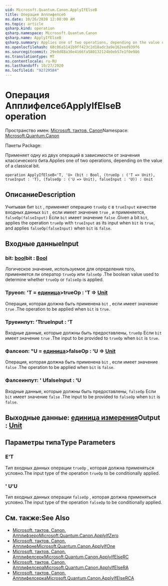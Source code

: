 ```yaml
---
uid: Microsoft.Quantum.Canon.ApplyIfElseB
title: Операция Апплифелсеб
ms.date: 10/26/2020 12:00:00 AM
ms.topic: article
qsharp.kind: operation
qsharp.namespace: Microsoft.Quantum.Canon
qsharp.name: ApplyIfElseB
qsharp.summary: Applies one of two operations, depending on the value of a classical bit.
ms.openlocfilehash: 68c06a5141b9ff423c2d18adc3a9e162eed939f6
ms.sourcegitcommit: 29e0d88a30e4166fa580132124b0eb57e1f0e986
ms.translationtype: MT
ms.contentlocale: ru-RU
ms.lasthandoff: 10/27/2020
ms.locfileid: "92729584"
---
```

# <a name="applyifelseb-operation"></a><span data-ttu-id="731ba-102">Операция Апплифелсеб</span><span class="sxs-lookup"><span data-stu-id="731ba-102">ApplyIfElseB operation</span></span>

<span data-ttu-id="731ba-103">Пространство имен: [Microsoft. тактов. Canon](xref:Microsoft.Quantum.Canon)</span><span class="sxs-lookup"><span data-stu-id="731ba-103">Namespace: [Microsoft.Quantum.Canon](xref:Microsoft.Quantum.Canon)</span></span>

<span data-ttu-id="731ba-104">Пакеты [](https://nuget.org/packages/)</span><span class="sxs-lookup"><span data-stu-id="731ba-104">Package: [](https://nuget.org/packages/)</span></span>


<span data-ttu-id="731ba-105">Применяет одну из двух операций в зависимости от значения классического бита.</span><span class="sxs-lookup"><span data-stu-id="731ba-105">Applies one of two operations, depending on the value of a classical bit.</span></span>

```qsharp
operation ApplyIfElseB<'T, 'U> (bit : Bool, (trueOp : ('T => Unit), trueInput : 'T), (falseOp : ('U => Unit), falseInput : 'U)) : Unit
```


## <a name="description"></a><span data-ttu-id="731ba-106">Описание</span><span class="sxs-lookup"><span data-stu-id="731ba-106">Description</span></span>

<span data-ttu-id="731ba-107">Учитывая бит `bit` , применяет операцию `trueOp` с в `trueInput` качестве входных данных `bit` , если имеет значение `true` , и применяется, `falseOp(falseInput)` Если `bit` имеет значение `false` .</span><span class="sxs-lookup"><span data-stu-id="731ba-107">Given a bit `bit`, applies the operation `trueOp` with `trueInput` as its input when `bit` is `true`, and applies `falseOp(falseInput)` when `bit` is `false`.</span></span>

## <a name="input"></a><span data-ttu-id="731ba-108">Входные данные</span><span class="sxs-lookup"><span data-stu-id="731ba-108">Input</span></span>

### <a name="bit--bool"></a><span data-ttu-id="731ba-109">bit: [bool](xref:microsoft.quantum.lang-ref.bool)</span><span class="sxs-lookup"><span data-stu-id="731ba-109">bit : [Bool](xref:microsoft.quantum.lang-ref.bool)</span></span>

<span data-ttu-id="731ba-110">Логическое значение, используемое для определения того, применяется ли оператор `trueOp` или `falseOp` .</span><span class="sxs-lookup"><span data-stu-id="731ba-110">The boolean value used to determine whether `trueOp` or `falseOp` is applied.</span></span>


### <a name="trueop--t--unit"></a><span data-ttu-id="731ba-111">Труеоп: 'T = [единица](xref:microsoft.quantum.lang-ref.unit)></span><span class="sxs-lookup"><span data-stu-id="731ba-111">trueOp : 'T => [Unit](xref:microsoft.quantum.lang-ref.unit)</span></span> 

<span data-ttu-id="731ba-112">Операция, которая должна быть применена `bit` , если имеет значение `true` .</span><span class="sxs-lookup"><span data-stu-id="731ba-112">The operation to be applied when `bit` is `true`.</span></span>


### <a name="trueinput--t"></a><span data-ttu-id="731ba-113">Труеинпут: 'T</span><span class="sxs-lookup"><span data-stu-id="731ba-113">trueInput : 'T</span></span>

<span data-ttu-id="731ba-114">Входные данные, которые должны быть предоставлены, `trueOp` Если `bit` имеет значение `true` .</span><span class="sxs-lookup"><span data-stu-id="731ba-114">The input to be provided to `trueOp` when `bit` is `true`.</span></span>


### <a name="falseop--u--unit"></a><span data-ttu-id="731ba-115">Фалсеоп: "U = [единица](xref:microsoft.quantum.lang-ref.unit)></span><span class="sxs-lookup"><span data-stu-id="731ba-115">falseOp : 'U => [Unit](xref:microsoft.quantum.lang-ref.unit)</span></span> 

<span data-ttu-id="731ba-116">Операция, которая должна быть применена `bit` , если имеет значение `false` .</span><span class="sxs-lookup"><span data-stu-id="731ba-116">The operation to be applied when `bit` is `false`.</span></span>


### <a name="falseinput--u"></a><span data-ttu-id="731ba-117">Фалсеинпут: ' U</span><span class="sxs-lookup"><span data-stu-id="731ba-117">falseInput : 'U</span></span>

<span data-ttu-id="731ba-118">Входные данные, которые должны быть предоставлены, `falseOp` Если `bit` имеет значение `false` .</span><span class="sxs-lookup"><span data-stu-id="731ba-118">The input to be provided to `falseOp` when `bit` is `false`.</span></span>



## <a name="output--unit"></a><span data-ttu-id="731ba-119">Выходные данные: [единица измерения](xref:microsoft.quantum.lang-ref.unit)</span><span class="sxs-lookup"><span data-stu-id="731ba-119">Output : [Unit](xref:microsoft.quantum.lang-ref.unit)</span></span>



## <a name="type-parameters"></a><span data-ttu-id="731ba-120">Параметры типа</span><span class="sxs-lookup"><span data-stu-id="731ba-120">Type Parameters</span></span>

### <a name="t"></a><span data-ttu-id="731ba-121">Е</span><span class="sxs-lookup"><span data-stu-id="731ba-121">'T</span></span>

<span data-ttu-id="731ba-122">Тип входных данных операции `trueOp` , которая должна применяться условно.</span><span class="sxs-lookup"><span data-stu-id="731ba-122">The input type of the operation `trueOp` to be conditionally applied.</span></span>
### <a name="u"></a><span data-ttu-id="731ba-123">' U</span><span class="sxs-lookup"><span data-stu-id="731ba-123">'U</span></span>

<span data-ttu-id="731ba-124">Тип входных данных операции `falseOp` , которая должна применяться условно.</span><span class="sxs-lookup"><span data-stu-id="731ba-124">The input type of the operation `falseOp` to be conditionally applied.</span></span>

## <a name="see-also"></a><span data-ttu-id="731ba-125">См. также:</span><span class="sxs-lookup"><span data-stu-id="731ba-125">See Also</span></span>

- [<span data-ttu-id="731ba-126">Microsoft. тактов. Canon. Апплифзеро</span><span class="sxs-lookup"><span data-stu-id="731ba-126">Microsoft.Quantum.Canon.ApplyIfZero</span></span>](xref:Microsoft.Quantum.Canon.ApplyIfZero)
- [<span data-ttu-id="731ba-127">Microsoft. тактов. Canon. Апплифоне</span><span class="sxs-lookup"><span data-stu-id="731ba-127">Microsoft.Quantum.Canon.ApplyIfOne</span></span>](xref:Microsoft.Quantum.Canon.ApplyIfOne)
- [<span data-ttu-id="731ba-128">Microsoft. тактов. Canon. Апплифелсерк</span><span class="sxs-lookup"><span data-stu-id="731ba-128">Microsoft.Quantum.Canon.ApplyIfElseRC</span></span>](xref:Microsoft.Quantum.Canon.ApplyIfElseRC)
- [<span data-ttu-id="731ba-129">Microsoft. тактов. Canon. Апплифелсера</span><span class="sxs-lookup"><span data-stu-id="731ba-129">Microsoft.Quantum.Canon.ApplyIfElseRA</span></span>](xref:Microsoft.Quantum.Canon.ApplyIfElseRA)
- [<span data-ttu-id="731ba-130">Microsoft. тактов. Canon. Апплифелсерка</span><span class="sxs-lookup"><span data-stu-id="731ba-130">Microsoft.Quantum.Canon.ApplyIfElseRCA</span></span>](xref:Microsoft.Quantum.Canon.ApplyIfElseRCA)
